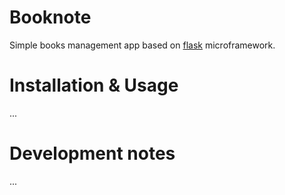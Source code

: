 # Booknote

Simple books management app based on [flask] microframework.

# Installation & Usage
...

# Development notes
...


[flask]: http://flask.pocoo.org/
